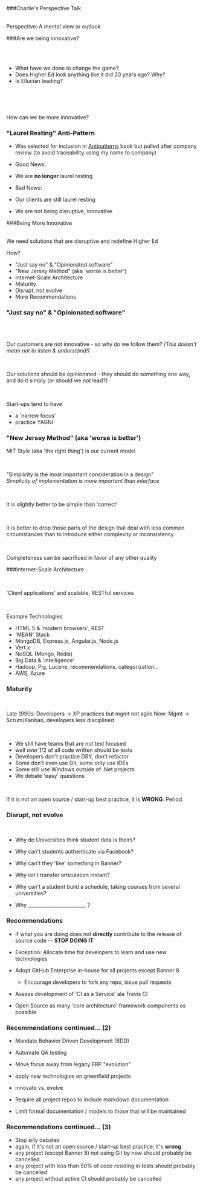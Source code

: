 <br /><br />
<br /><br />

###Charlie's Perspective Talk
<br /><br />

Perspective: A mental view or outlook







###Are we being innovative?

<br /><br />

- What have we done to change the game?
- Does Higher Ed look anything like it did 20 years ago?  Why?
- Is Ellucian leading?

<br /><br /><br />

How can we be more innovative?






### "Laurel Resting" Anti-Pattern

- Was selected for inclusion in [Antipatterns](http://www.amazon.com/Antipatterns-Identification-Refactoring-Management-Engineering/dp/0849329949) book but pulled after company review (to avoid traceability using my name to company)

- Good News:
 - We are **no longer** laurel resting
- Bad News:
 - Our clients are still laurel resting
 - We are not being disruptive, innovative






###Being More Innovative

<br />
We need solutions that are disruptive and redefine Higher Ed

<br />

How?

- "Just say no" & "Opinionated software"
- "New Jersey Method" (aka 'worse is better')
- Internet-Scale Architecture
- Maturity
- Disrupt, not evolve
- More Recommendations







### "Just say no" & "Opinionated software"

<br /><br />

Our customers are not innovative - so why do we follow them?
_(This doesn't mean not to listen & understand!)_

<br />

Our solutions should be opinionated - they should do something one way, and do it simply
(or should we not lead?)

<br />

Start-ups tend to have

- a 'narrow focus'
- practice YAGNI






### "New Jersey Method" (aka 'worse is better')

MIT Style (aka 'the right thing') is our current model

<br />

"Simplicity is the most important consideration in a design"<br />
_Simplicity of implementation is more important than interface_

<br />

It is slightly better to be simple than 'correct'

<br />

It is better to drop those parts of the design that deal with less common circumstances than to introduce either complexity or inconsistency

<br />

Completeness can be sacrificed in favor of any other quality






###Internet-Scale Architecture

<br />

'Client applications' and scalable, RESTful services

<br />

Example Technologies

- HTML 5 & 'modern browsers', REST
- 'MEAN' Stack
 - MongoDB, Express.js, Angular.js, Node.js
- Vert.x
- NoSQL (Mongo, Redis)
- Big Data & 'intelligence'
 - Hadoop, Pig, Lucene, recommendations, categorization...
- AWS, Azure






### Maturity

<br />

Late 1990s: Developers -> XP practices but mgmt not agile
Now: Mgmt -> Scrum/Kanban, developers less disciplined

<br />

- We still have teams that are not test focused
 - well over 1/2 of all code written should be tests
- Developers don't practice DRY, don't refactor
- Some don't even use Git, some only use IDEs
- Some still use Windows outside of .Net projects
- We debate 'easy' questions

<br />

If it is not an open source / start-up best practice, it is **WRONG**. Period.<br />






### Disrupt, not evolve

<br />

- Why do Universities think student data is theirs?

- Why can't students authenticate via Facebook?

- Why can't they 'like' something in Banner?

- Why isn't transfer articulation instant?

- Why can't a student build a schedule, taking courses from several universities?

- Why \_\_\_\_\_\_\_\_\_\_\_\_\_\_\_\_\_\_\_\_\_\_\_\_ ?






### Recommendations

- If what you are doing does not **directly** contribute to the release of source code -- **STOP DOING IT** <br />
 - Exception: Allocate time for developers to learn and use new technologies

 - Adopt GitHub Enterprise in-house for all projects except Banner 8
   - Encourage developers to fork any repo, issue pull requests

 - Assess development of 'CI as a Service' ala Travis CI

 - Open Source as many 'core architecture' framework components as possible




### Recommendations  continued... (2)

- Mandate Behavior Driven Development (BDD)
 - Automate QA testing

- Move focus away from legacy ERP "evolution"
 - apply new technologies on greenfield projects
 - innovate vs. evolve

- Require all project repos to include markdown documentation
- Limit formal documentation / models to those that will be maintained




### Recommendations continued... (3)

- Stop silly debates
 - again, if it's not an open source / start-up best practice, it's **wrong**
 - any project (except Banner 8) not using Git by now should probably be cancelled
 - any project with less than 50% of code residing in tests should probably be cancelled
 - any project without active CI should probably be cancelled
